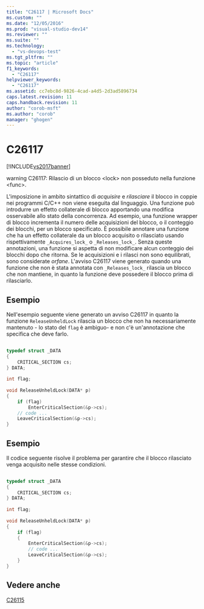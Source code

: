 ```yaml
---
title: "C26117 | Microsoft Docs"
ms.custom: ""
ms.date: "12/05/2016"
ms.prod: "visual-studio-dev14"
ms.reviewer: ""
ms.suite: ""
ms.technology: 
  - "vs-devops-test"
ms.tgt_pltfrm: ""
ms.topic: "article"
f1_keywords: 
  - "C26117"
helpviewer_keywords: 
  - "C26117"
ms.assetid: cc7ebc8d-9826-4cad-a4d5-2d3ad5896734
caps.latest.revision: 11
caps.handback.revision: 11
author: "corob-msft"
ms.author: "corob"
manager: "ghogen"
---
```

# C26117
[!INCLUDE[vs2017banner](../code-quality/includes/vs2017banner.md)]

warning C26117: Rilascio di un blocco \<lock\> non posseduto nella funzione \<func\>.  
  
 L'imposizione in ambito sintattico di *acquisire* e *rilasciare* il blocco in coppie nei programmi C\/C\+\+ non viene eseguita dal linguaggio.  Una funzione può introdurre un effetto collaterale di blocco apportando una modifica osservabile allo stato della concorrenza.  Ad esempio, una funzione wrapper di blocco incrementa il numero delle acquisizioni del blocco, o il conteggio dei blocchi, per un blocco specificato. È possibile annotare una funzione che ha un effetto collaterale da un blocco acquisito o rilasciato usando rispettivamente `_Acquires_lock_` o `_Releases_lock_`.  Senza queste annotazioni, una funzione si aspetta di non modificare alcun conteggio dei blocchi dopo che ritorna.  Se le acquisizioni e i rilasci non sono equilibrati, sono considerate *orfane*.  L'avviso C26117 viene generato quando una funzione che non è stata annotata con `_Releases_lock_` rilascia un blocco che non mantiene, in quanto la funzione deve possedere il blocco prima di rilasciarlo.  
  
## Esempio  
 Nell'esempio seguente viene generato un avviso C26117 in quanto la funzione `ReleaseUnheldLock` rilascia un blocco che non ha necessariamente mantenuto \- lo stato del `flag` è ambiguo\- e non c'è un'annotazione che specifica che deve farlo.  
  
```cpp  
  
typedef struct _DATA   
{  
    CRITICAL_SECTION cs;  
} DATA;  
  
int flag;  
  
void ReleaseUnheldLock(DATA* p)  
{  
    if (flag)  
        EnterCriticalSection(&p->cs);  
    // code ...  
    LeaveCriticalSection(&p->cs);  
}  
```  
  
## Esempio  
 Il codice seguente risolve il problema per garantire che il blocco rilasciato venga acquisito nelle stesse condizioni.  
  
```cpp  
  
typedef struct _DATA   
{  
    CRITICAL_SECTION cs;  
} DATA;  
  
int flag;  
  
void ReleaseUnheldLock(DATA* p)  
{  
    if (flag)  
    {  
        EnterCriticalSection(&p->cs);  
        // code ...  
        LeaveCriticalSection(&p->cs);  
    }  
}  
```  
  
## Vedere anche  
 [C26115](../code-quality/c26115.md)
